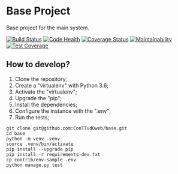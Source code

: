 # Base Project

Base project for the main system.

[![Build Status](https://travis-ci.org/ConTTudOweb/base.svg?branch=master)](https://travis-ci.org/ConTTudOweb/base)
[![Code Health](https://landscape.io/github/ConTTudOweb/base/master/landscape.svg?style=flat)](https://landscape.io/github/ConTTudOweb/base/master)
[![Coverage Status](https://coveralls.io/repos/github/ConTTudOweb/base/badge.svg?branch=master)](https://coveralls.io/github/ConTTudOweb/base?branch=master)
[![Maintainability](https://api.codeclimate.com/v1/badges/3c44b09f7d30c31f5c39/maintainability)](https://codeclimate.com/github/ConTTudOweb/base/maintainability)
[![Test Coverage](https://api.codeclimate.com/v1/badges/3c44b09f7d30c31f5c39/test_coverage)](https://codeclimate.com/github/ConTTudOweb/base/test_coverage)

## How to develop?

1. Clone the repository;
2. Create a "virtualenv" with Python 3.6;
3. Activate the "virtualenv";
4. Upgrade the "pip";
5. Install the dependencies;
6. Configure the instance with the ".env";
7. Run the tests;

```console
git clone git@github.com:ConTTudOweb/base.git
cd base
python -m venv .venv
source .venv/bin/activate
pip install --upgrade pip
pip install -r requirements-dev.txt
cp contrib/env-sample .env
python manage.py test
```
